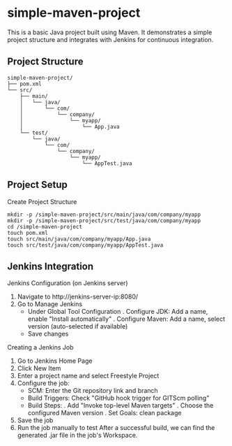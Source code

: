 # simple-maven-project
This is a basic Java project built using Maven. It demonstrates a simple project structure and integrates with Jenkins for continuous integration.

## Project Structure
```
simple-maven-project/
├── pom.xml
└── src/
    ├── main/
    │   └── java/
    │       └── com/
    │           └── company/
    │               └── myapp/
    │                   └── App.java
    └── test/
        └── java/
            └── com/
                └── company/
                    └── myapp/
                        └── AppTest.java
```
## Project Setup
Create Project Structure
```
mkdir -p /simple-maven-project/src/main/java/com/company/myapp
mkdir -p /simple-maven-project/src/test/java/com/company/myapp
cd /simple-maven-project
touch pom.xml
touch src/main/java/com/company/myapp/App.java
touch src/test/java/com/company/myapp/AppTest.java
```
## Jenkins Integration
Jenkins Configuration (on Jenkins server)
1. Navigate to http://jenkins-server-ip:8080/
2. Go to Manage Jenkins
   - Under Global Tool Configuration
      . Configure JDK: Add a name, enable "Install automatically"
      . Configure Maven: Add a name, select version (auto-selected if available)
   - Save changes

Creating a Jenkins Job
1. Go to Jenkins Home Page
2. Click New Item
3. Enter a project name and select Freestyle Project
4. Configure the job:
    - SCM: Enter the Git repository link and branch
    - Build Triggers: Check "GitHub hook trigger for GITScm polling"
    - Build Steps:
      . Add "Invoke top-level Maven targets"
      . Choose the configured Maven version
      . Set Goals: clean package
5. Save the job
6. Run the job manually to test
After a successful build, we can find the generated .jar file in the job's Workspace.

